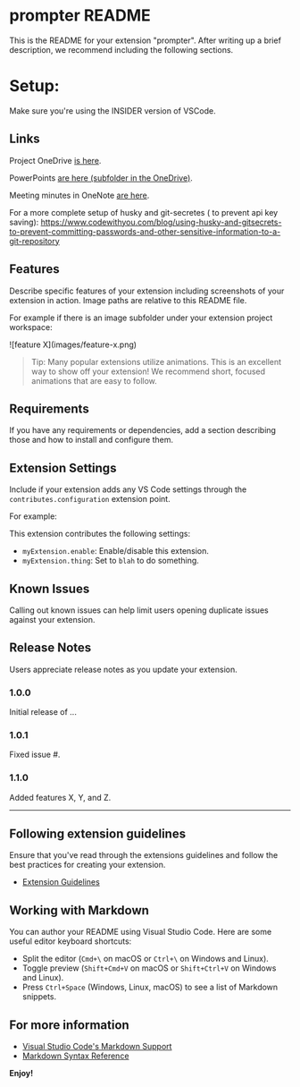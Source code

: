 # prompter README

This is the README for your extension "prompter". After writing up a brief description, we recommend including the following sections.

# Setup:

Make sure you're using the INSIDER version of VSCode.

## Links

Project OneDrive [is here](https://umich-my.sharepoint.com/:f:/g/personal/dhiarzig_umich_edu/Ev3pZ_XU2T5EqZpzSqKhHLEBg8EQlqJscdtom5xcbeVN0g?e=n7ChnZ).

PowerPoints [are here (subfolder in the OneDrive)](https://umich-my.sharepoint.com/:f:/g/personal/dhiarzig_umich_edu/Enev1_5qYTVBqQavBbOLXdsBE3ncvlZU74gZVPTUmEzBdA?e=GwHShL).

Meeting minutes in OneNote [are here](https://umich-my.sharepoint.com/:o:/g/personal/dhiarzig_umich_edu/Em1Fn8viUIdNsMI_kNZkVKYBZbIZgBlVmJQIV2uBe2T8fQ).

For a more complete setup of husky and git-secretes ( to prevent api key saving): https://www.codewithyou.com/blog/using-husky-and-gitsecrets-to-prevent-committing-passwords-and-other-sensitive-information-to-a-git-repository


## Features

Describe specific features of your extension including screenshots of your extension in action. Image paths are relative to this README file.

For example if there is an image subfolder under your extension project workspace:

\!\[feature X\]\(images/feature-x.png\)

> Tip: Many popular extensions utilize animations. This is an excellent way to show off your extension! We recommend short, focused animations that are easy to follow.

## Requirements

If you have any requirements or dependencies, add a section describing those and how to install and configure them.

## Extension Settings

Include if your extension adds any VS Code settings through the `contributes.configuration` extension point.

For example:

This extension contributes the following settings:

-   `myExtension.enable`: Enable/disable this extension.
-   `myExtension.thing`: Set to `blah` to do something.

## Known Issues

Calling out known issues can help limit users opening duplicate issues against your extension.

## Release Notes

Users appreciate release notes as you update your extension.

### 1.0.0

Initial release of ...

### 1.0.1

Fixed issue #.

### 1.1.0

Added features X, Y, and Z.

---

## Following extension guidelines

Ensure that you've read through the extensions guidelines and follow the best practices for creating your extension.

-   [Extension Guidelines](https://code.visualstudio.com/api/references/extension-guidelines)

## Working with Markdown

You can author your README using Visual Studio Code. Here are some useful editor keyboard shortcuts:

-   Split the editor (`Cmd+\` on macOS or `Ctrl+\` on Windows and Linux).
-   Toggle preview (`Shift+Cmd+V` on macOS or `Shift+Ctrl+V` on Windows and Linux).
-   Press `Ctrl+Space` (Windows, Linux, macOS) to see a list of Markdown snippets.

## For more information

-   [Visual Studio Code's Markdown Support](http://code.visualstudio.com/docs/languages/markdown)
-   [Markdown Syntax Reference](https://help.github.com/articles/markdown-basics/)

**Enjoy!**
